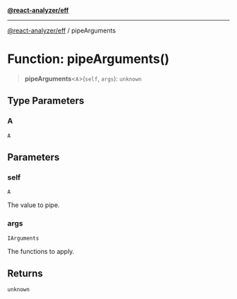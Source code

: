 [**@react-analyzer/eff**](../README.md)

***

[@react-analyzer/eff](../README.md) / pipeArguments

# Function: pipeArguments()

> **pipeArguments**\<`A`\>(`self`, `args`): `unknown`

## Type Parameters

### A

`A`

## Parameters

### self

`A`

The value to pipe.

### args

`IArguments`

The functions to apply.

## Returns

`unknown`
